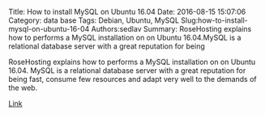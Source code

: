Title: How to install MySQL on Ubuntu 16.04
Date: 2016-08-15 15:07:06
Category: data base
Tags: Debian, Ubuntu, MySQL
Slug:how-to-install-mysql-on-ubuntu-16-04
Authors:sedlav
Summary: RoseHosting explains how to performs a MySQL installation on on Ubuntu 16.04.MySQL is a relational database server with a great reputation for being 

RoseHosting explains how to performs a MySQL installation on on Ubuntu 16.04.
MySQL is a relational database server with a great reputation for being fast, consume few resources and adapt very well to the demands of the web.

[Link](https://www.rosehosting.com/blog/how-to-install-mysql-on-ubuntu-16-04/)
